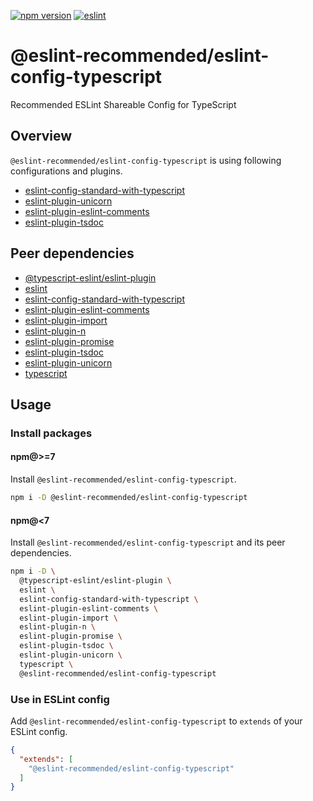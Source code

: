 [![npm version](https://badge.fury.io/js/%40eslint-recommended%2Feslint-config-typescript.svg)](https://badge.fury.io/js/%40eslint-recommended%2Feslint-config-typescript)
[![eslint](https://github.com/eslint-recommended/eslint-config-typescript/actions/workflows/eslint.yml/badge.svg)](https://github.com/eslint-recommended/eslint-config-typescript/actions/workflows/eslint.yml)

# @eslint-recommended/eslint-config-typescript

Recommended ESLint Shareable Config for TypeScript

## Overview

`@eslint-recommended/eslint-config-typescript` is using following configurations and plugins.

- [eslint-config-standard-with-typescript](https://www.npmjs.com/package/eslint-config-standard-with-typescript)
- [eslint-plugin-unicorn](https://www.npmjs.com/package/eslint-plugin-unicorn)
- [eslint-plugin-eslint-comments](https://www.npmjs.com/package/eslint-plugin-eslint-comments)
- [eslint-plugin-tsdoc](https://www.npmjs.com/package/eslint-plugin-tsdoc)

## Peer dependencies

- [@typescript-eslint/eslint-plugin](https://www.npmjs.com/package/@typescript-eslint/eslint-plugin)
- [eslint](https://www.npmjs.com/package/eslint)
- [eslint-config-standard-with-typescript](https://www.npmjs.com/package/eslint-config-standard-with-typescript)
- [eslint-plugin-eslint-comments](https://www.npmjs.com/package/eslint-plugin-eslint-comments)
- [eslint-plugin-import](https://www.npmjs.com/package/eslint-plugin-import)
- [eslint-plugin-n](https://www.npmjs.com/package/eslint-plugin-n)
- [eslint-plugin-promise](https://www.npmjs.com/package/eslint-plugin-promise)
- [eslint-plugin-tsdoc](https://www.npmjs.com/package/eslint-plugin-tsdoc)
- [eslint-plugin-unicorn](https://www.npmjs.com/package/eslint-plugin-unicorn)
- [typescript](https://www.npmjs.com/package/typescript)

## Usage

### Install packages

#### npm@>=7

Install `@eslint-recommended/eslint-config-typescript`.

```sh
npm i -D @eslint-recommended/eslint-config-typescript
```

#### npm@<7

Install `@eslint-recommended/eslint-config-typescript` and its peer dependencies.

```sh
npm i -D \
  @typescript-eslint/eslint-plugin \
  eslint \
  eslint-config-standard-with-typescript \
  eslint-plugin-eslint-comments \
  eslint-plugin-import \
  eslint-plugin-n \
  eslint-plugin-promise \
  eslint-plugin-tsdoc \
  eslint-plugin-unicorn \
  typescript \
  @eslint-recommended/eslint-config-typescript
```

### Use in ESLint config

Add `@eslint-recommended/eslint-config-typescript` to `extends` of your ESLint config.

```json
{
  "extends": [
    "@eslint-recommended/eslint-config-typescript"
  ]
}
```
